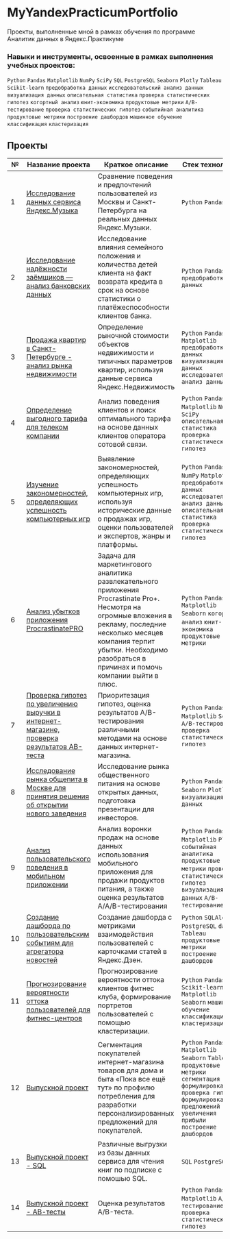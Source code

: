 # MyYandexPracticumPortfolio
Проекты, выполненные мной в рамках обучения по программе Аналитик данных в Яндекс.Практикуме
### Навыки и инструменты, освоенные в рамках выполнения учебных проектов:
`Python` `Pandas`
`Matplotlib`
`NumPy` `SciPy`
`SQL`
`PostgreSQL`
 `Seaborn`
 `Plotly`
 `Tableau`
 `Scikit-learn`
 `предобработка данных`
 `исследовательский анализ данных`
`визуализация данных`
 `описательная статистика`
 `проверка статистических гипотез`
 `когортный анализ`
 `юнит-экономика`
 `продуктовые метрики`
 `A/B-тестирование`
 `проверка статистических гипотез`
 `событийная аналитика`
 `продуктовые метрики`
 `построение дашбордов`
 `машинное обучение`
 `классификация`
 `кластеризация`

## Проекты
| №| Название проекта | Краткое описание | Стек технологий |
| ------ | ------ |------ |------ |
|1|[Исследование данных сервиса Яндекс.Музыка](https://github.com/eshamanova/MyYandexPracticumPortfolio/blob/main/%D0%98%D1%81%D1%81%D0%BB%D0%B5%D0%B4%D0%BE%D0%B2%D0%B0%D0%BD%D0%B8%D0%B5%20%D0%B4%D0%B0%D0%BD%D0%BD%D1%8B%D1%85%20%D1%81%D0%B5%D1%80%D0%B2%D0%B8%D1%81%D0%B0%20%E2%80%9C%D0%AF%D0%BD%D0%B4%D0%B5%D0%BA%D1%81.%D0%9C%D1%83%D0%B7%D1%8B%D0%BA%D0%B0%E2%80%9D/README.md) | Сравнение поведения и предпочтений пользователей из Москвы и Санкт-Петербурга на реальных данных Яндекс.Музыки.|  `Python` `Pandas`|
|2|[Исследование надёжности заёмщиков — анализ банковских данных](https://github.com/eshamanova/MyYandexPracticumPortfolio/tree/main/%D0%98%D1%81%D1%81%D0%BB%D0%B5%D0%B4%D0%BE%D0%B2%D0%B0%D0%BD%D0%B8%D0%B5%20%D0%BD%D0%B0%D0%B4%D1%91%D0%B6%D0%BD%D0%BE%D1%81%D1%82%D0%B8%20%D0%B7%D0%B0%D1%91%D0%BC%D1%89%D0%B8%D0%BA%D0%BE%D0%B2%20%E2%80%94%20%D0%B0%D0%BD%D0%B0%D0%BB%D0%B8%D0%B7%20%D0%B1%D0%B0%D0%BD%D0%BA%D0%BE%D0%B2%D1%81%D0%BA%D0%B8%D1%85%20%D0%B4%D0%B0%D0%BD%D0%BD%D1%8B%D1%85) |  Исследование влияния семейного положения и количества детей клиента на факт возврата кредита в срок на основе статистики о платёжеспособности клиентов банка.|  `Python` `Pandas` `предобработка данных`|
|3|[Продажа квартир в Санкт-Петербурге - анализ рынка недвижимости](https://github.com/eshamanova/MyYandexPracticumPortfolio/tree/main/%D0%90%D0%BD%D0%B0%D0%BB%D0%B8%D0%B7%20%D1%80%D1%8B%D0%BD%D0%BA%D0%B0%20%D0%BD%D0%B5%D0%B4%D0%B2%D0%B8%D0%B6%D0%B8%D0%BC%D0%BE%D1%81%D1%82%D0%B8) | Определение рыночной стоимости объектов недвижимости и типичных параметров квартир, используя данные сервиса Яндекс.Недвижимость|  `Python` `Pandas` `Matplotlib` `предобработка данных` `визуализация данных` `исследовательский анализ данных`|
|4|[Определение выгодного тарифа для телеком компании](https://github.com/eshamanova/MyYandexPracticumPortfolio/tree/main/%D0%9E%D0%BF%D1%80%D0%B5%D0%B4%D0%B5%D0%BB%D0%B5%D0%BD%D0%B8%D0%B5%20%D0%B2%D1%8B%D0%B3%D0%BE%D0%B4%D0%BD%D0%BE%D0%B3%D0%BE%20%D1%82%D0%B0%D1%80%D0%B8%D1%84%D0%B0%20%D0%B4%D0%BB%D1%8F%20%D1%82%D0%B5%D0%BB%D0%B5%D0%BA%D0%BE%D0%BC%20%D0%BA%D0%BE%D0%BC%D0%BF%D0%B0%D0%BD%D0%B8%D0%B8) | Анализ поведения клиентов и поиск оптимального тарифа на основе данных клиентов оператора сотовой связи.|  `Python` `Pandas` `Matplotlib` `NumPy` `SciPy` `описательная статистика` `проверка статистических гипотез`|
|5|[Изучение закономерностей, определяющих успешность компьютерных игр](https://github.com/eshamanova/MyYandexPracticumPortfolio/tree/main/%D0%98%D0%B7%D1%83%D1%87%D0%B5%D0%BD%D0%B8%D0%B5%20%D0%B7%D0%B0%D0%BA%D0%BE%D0%BD%D0%BE%D0%BC%D0%B5%D1%80%D0%BD%D0%BE%D1%81%D1%82%D0%B5%D0%B9%2C%20%D0%BE%D0%BF%D1%80%D0%B5%D0%B4%D0%B5%D0%BB%D1%8F%D1%8E%D1%89%D0%B8%D1%85%20%D1%83%D1%81%D0%BF%D0%B5%D1%88%D0%BD%D0%BE%D1%81%D1%82%D1%8C%20%D0%B8%D0%B3%D1%80) | Выявление закономерностей, определяющих успешность компьютерных игр, используя исторические данные о продажах игр, оценки пользователей и экспертов, жанры и платформы.|  `Python` `Pandas` `NumPy` `Matplotlib` `предобработка данных` `исследовательский анализ данных` `описательная статистика` `проверка статистических гипотез`|
|6|[Анализ убытков приложения ProcrastinatePRO](https://github.com/eshamanova/MyYandexPracticumPortfolio/tree/main/%D0%90%D0%BD%D0%B0%D0%BB%D0%B8%D0%B7%20%D1%83%D0%B1%D1%8B%D1%82%D0%BA%D0%BE%D0%B2%20%D0%BF%D1%80%D0%B8%D0%BB%D0%BE%D0%B6%D0%B5%D0%BD%D0%B8%D1%8F%20ProcrastinatePRO) | Задача для маркетингового аналитика развлекательного приложения Procrastinate Pro+. Несмотря на огромные вложения в рекламу, последние несколько месяцев компания терпит убытки. Необходимо разобраться в причинах и помочь компании выйти в плюс.|  `Python` `Pandas` `Matplotlib` `Seaborn` `когортный анализ` `юнит-экономика` `продуктовые метрики` |
|7|[Проверка гипотез по увеличению выручки в интернет-магазине, проверка результатов АВ-теста](https://github.com/eshamanova/MyYandexPracticumPortfolio/tree/main/%D0%9F%D1%80%D0%BE%D0%B2%D0%B5%D1%80%D0%BA%D0%B0%20%D0%B3%D0%B8%D0%BF%D0%BE%D1%82%D0%B5%D0%B7%20%D0%BF%D0%BE%20%D1%83%D0%B2%D0%B5%D0%BB%D0%B8%D1%87%D0%B5%D0%BD%D0%B8%D1%8E%20%D0%B2%D1%8B%D1%80%D1%83%D1%87%D0%BA%D0%B8%20%D0%B2%20%D0%B8%D0%BD%D1%82%D0%B5%D1%80%D0%BD%D0%B5%D1%82-%D0%BC%D0%B0%D0%B3%D0%B0%D0%B7%D0%B8%D0%BD%D0%B5%2C%20%D0%BF%D1%80%D0%BE%D0%B2%D0%B5%D1%80%D0%BA%D0%B0%20%D1%80%D0%B5%D0%B7%D1%83%D0%BB%D1%8C%D1%82%D0%B0%D1%82%D0%BE%D0%B2%20%D0%90%D0%92-%D1%82%D0%B5%D1%81%D1%82%D0%B0) | Приоритезация гипотез, оценка результатов A/B-тестирования различными методами на основе данных интернет-магазина.|  `Python` `Pandas` `Matplotlib` `SciPy` `A/B-тестирование` `проверка статистических гипотез`|
|8|[Исследование рынка общепита в Москве для принятия решения об открытии нового заведения](https://github.com/eshamanova/MyYandexPracticumPortfolio/tree/main/%D0%98%D1%81%D1%81%D0%BB%D0%B5%D0%B4%D0%BE%D0%B2%D0%B0%D0%BD%D0%B8%D0%B5%20%D1%80%D1%8B%D0%BD%D0%BA%D0%B0%20%D0%BE%D0%B1%D1%89%D0%B5%D0%BF%D0%B8%D1%82%D0%B0%20%D0%B2%20%D0%9C%D0%BE%D1%81%D0%BA%D0%B2%D0%B5%20%D0%B4%D0%BB%D1%8F%20%D0%BF%D1%80%D0%B8%D0%BD%D1%8F%D1%82%D0%B8%D1%8F%20%D1%80%D0%B5%D1%88%D0%B5%D0%BD%D0%B8%D1%8F%20%D0%BE%D0%B1%20%D0%BE%D1%82%D0%BA%D1%80%D1%8B%D1%82%D0%B8%D0%B8%20%D0%BD%D0%BE%D0%B2%D0%BE%D0%B3%D0%BE%20%D0%B7%D0%B0%D0%B2%D0%B5%D0%B4%D0%B5%D0%BD%D0%B8%D1%8F) |  Исследование рынка общественного питания на основе открытых данных, подготовка презентации для инвесторов.|  `Python` `Pandas` `Seaborn` `Plotly` `визуализация данных`|
|9| [Анализ пользовательского поведения в мобильном приложении](https://github.com/eshamanova/MyYandexPracticumPortfolio/tree/main/%D0%90%D0%BD%D0%B0%D0%BB%D0%B8%D0%B7%20%D0%BF%D0%BE%D0%BB%D1%8C%D0%B7%D0%BE%D0%B2%D0%B0%D1%82%D0%B5%D0%BB%D1%8C%D1%81%D0%BA%D0%BE%D0%B3%D0%BE%20%D0%BF%D0%BE%D0%B2%D0%B5%D0%B4%D0%B5%D0%BD%D0%B8%D1%8F%20%D0%B2%20%D0%BC%D0%BE%D0%B1%D0%B8%D0%BB%D1%8C%D0%BD%D0%BE%D0%BC%20%D0%BF%D1%80%D0%B8%D0%BB%D0%BE%D0%B6%D0%B5%D0%BD%D0%B8%D0%B8) | Анализ воронки продаж на основе данных использования мобильного приложения для продажи продуктов питания, а также оценка результатов A/A/B-тестирования |  `Python` `Pandas` `Matplotlib` `Plotly` `событийная аналитика` `продуктовые метрики`  `проверка статистических гипотез` `визуализация данных` `A/B-тестирование`|
|10| [Создание дашборда по пользовательским событиям для агрегатора новостей](https://github.com/eshamanova/MyYandexPracticumPortfolio/tree/main/%D0%A1%D0%BE%D0%B7%D0%B4%D0%B0%D0%BD%D0%B8%D0%B5%20%D0%B4%D0%B0%D1%88%D0%B1%D0%BE%D1%80%D0%B4%D0%B0%20%D0%BF%D0%BE%20%D0%BF%D0%BE%D0%BB%D1%8C%D0%B7%D0%BE%D0%B2%D0%B0%D1%82%D0%B5%D0%BB%D1%8C%D1%81%D0%BA%D0%B8%D0%BC%20%D1%81%D0%BE%D0%B1%D1%8B%D1%82%D0%B8%D1%8F%D0%BC%20%D0%B4%D0%BB%D1%8F%20%D0%B0%D0%B3%D1%80%D0%B5%D0%B3%D0%B0%D1%82%D0%BE%D1%80%D0%B0%20%D0%BD%D0%BE%D0%B2%D0%BE%D1%81%D1%82%D0%B5%D0%B9) | Создание дашборда с метриками взаимодействия пользователей с карточками статей в Яндекс.Дзен.|  `Python` `SQLAlchemy` `PostgreSQL` `dash` `Tableau` `продуктовые метрики` `построение дашбордов`|
|11| [Прогнозирование вероятности оттока пользователей для фитнес-центров](https://github.com/eshamanova/MyYandexPracticumPortfolio/tree/main/%D0%9F%D1%80%D0%BE%D0%B3%D0%BD%D0%BE%D0%B7%D0%B8%D1%80%D0%BE%D0%B2%D0%B0%D0%BD%D0%B8%D0%B5%20%D0%B2%D0%B5%D1%80%D0%BE%D1%8F%D1%82%D0%BD%D0%BE%D1%81%D1%82%D0%B8%20%D0%BE%D1%82%D1%82%D0%BE%D0%BA%D0%B0%20%D0%BF%D0%BE%D0%BB%D1%8C%D0%B7%D0%BE%D0%B2%D0%B0%D1%82%D0%B5%D0%BB%D0%B5%D0%B9%20%D0%B4%D0%BB%D1%8F%20%D1%84%D0%B8%D1%82%D0%BD%D0%B5%D1%81-%D1%86%D0%B5%D0%BD%D1%82%D1%80%D0%BE%D0%B2) | Прогнозирование вероятности оттока клиентов фитнес клуба, формирование портретов пользователей с помощью кластеризации.|  `Python` `Pandas` `Scikit-learn` `Matplotlib` `Seaborn` `машинное обучение` `классификация` `кластеризация`|
|12|[Выпускной проект](https://github.com/eshamanova/MyYandexPracticumPortfolio/tree/main/%D0%92%D1%8B%D0%BF%D1%83%D1%81%D0%BA%D0%BD%D0%BE%D0%B9%20%D0%BF%D1%80%D0%BE%D0%B5%D0%BA%D1%82) | Cегментация покупателей интернет-магазина товаров для дома и быта «Пока все ещё тут» по профилю потребления для разработки персонализированных предложений для покупателей.|  `Python` `Pandas` `Matplotlib` `Seaborn` `Tableau` `продуктовые метрики` `сегментация` `формулировка и проверка гипотез` `формулировка предложений для увеличения прибыли` `построение дашбордов`|
|13|[Выпускной проект - SQL](https://github.com/eshamanova/MyYandexPracticumPortfolio/tree/main/%D0%92%D1%8B%D0%BF%D1%83%D1%81%D0%BA%D0%BD%D0%BE%D0%B9%20%D0%BF%D1%80%D0%BE%D0%B5%D0%BA%D1%82%20-%20SQL) | Различные выгрузки из базы данных сервиса для чтения книг по подписке с помошью SQL.|  `SQL` `PostgreSQL` |
|14|[Выпускной проект - АВ-тесты](https://github.com/eshamanova/MyYandexPracticumPortfolio/tree/main/%D0%92%D1%8B%D0%BF%D1%83%D1%81%D0%BA%D0%BD%D0%BE%D0%B9%20%D0%BF%D1%80%D0%BE%D0%B5%D0%BA%D1%82%20-%20%D0%90%D0%92-%D1%82%D0%B5%D1%81%D1%82%D1%8B) | Оценка результатов A/B-теста.|  `Python` `Pandas` `Matplotlib` `A/B-тестирование` `проверка статистических гипотез`|
